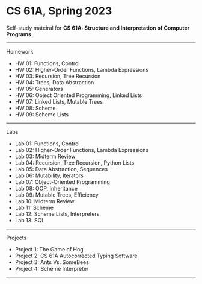 # CS 61A, Spring 2023

Self-study mateiral for **CS 61A: Structure and Interpretation of Computer Programs**

---

Homework

- HW 01: Functions, Control
- HW 02: Higher-Order Functions, Lambda Expressions
- HW 03: Recursion, Tree Recursion
- HW 04: Trees, Data Abstraction
- HW 05: Generators
- HW 06: Object Oriented Programming, Linked Lists
- HW 07: Linked Lists, Mutable Trees
- HW 08: Scheme
- HW 09: Scheme Lists

---

Labs

- Lab 01: Functions, Control
- Lab 02: Higher-Order Functions, Lambda Expressions
- Lab 03: Midterm Review
- Lab 04: Recursion, Tree Recursion, Python Lists
- Lab 05: Data Abstraction, Sequences
- Lab 06: Mutability, Iterators
- Lab 07: Object-Oriented Programming
- Lab 08: OOP, Inheritance
- Lab 09: Mutable Trees, Efficiency
- Lab 10: Midterm Review
- Lab 11: Scheme
- Lab 12: Scheme Lists, Interpreters
- Lab 13: SQL

---

Projects

- Project 1: The Game of Hog
- Project 2: CS 61A Autocorrected Typing Software
- Project 3: Ants Vs. SomeBees
- Project 4: Scheme Interpreter

---
